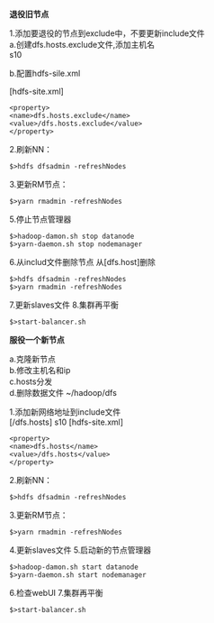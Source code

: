 **退役旧节点**

1.添加要退役的节点到exclude中，不要更新include文件  
a.创建dfs.hosts.exclude文件,添加主机名  
s10  

b.配置hdfs-sile.xml  

[hdfs-site.xml]
```
<property>
<name>dfs.hosts.exclude</name>
<value>/dfs.hosts.exclude</value>
</property>
```
2.刷新NN：
```
$>hdfs dfsadmin -refreshNodes
```
3.更新RM节点：
```
$>yarn rmadmin -refreshNodes
```
5.停止节点管理器
```
$>hadoop-damon.sh stop datanode
$>yarn-daemon.sh stop nodemanager
```
6.从includ文件删除节点
从[dfs.host]删除
```
$>hdfs dfsadmin -refreshNodes
$>yarn rmadmin -refreshNodes
```
7.更新slaves文件
8.集群再平衡
```
$>start-balancer.sh
```

**服役一个新节点**  

a.克隆新节点  
b.修改主机名和ip  
c.hosts分发  
d.删除数据文件 ~/hadoop/dfs  

1.添加新网络地址到include文件  
[/dfs.hosts]
s10
[hdfs-site.xml]
```
<property>
<name>dfs.hosts</name>
<value>/dfs.hosts</value>
</property>
```
2.刷新NN：
```
$>hdfs dfsadmin -refreshNodes
```
3.更新RM节点：
```
$>yarn rmadmin -refreshNodes
```
4.更新slaves文件
5.启动新的节点管理器
```
$>hadoop-damon.sh start datanode
$>yarn-daemon.sh start nodemanager
```
6.检查webUI
7.集群再平衡
```
$>start-balancer.sh
```
